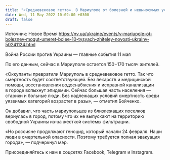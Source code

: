 ```yaml
---
title: "«Средневековое гетто». В Мариуполе от болезней и невыносимых условий могут умереть более 10 тысяч жителей — мэр"
date: Wed, 11 May 2022 10:02:00 +0300
draft: false
---
```

Источник: Новое Время https://nv.ua/ukraine/events/v-mariupole-ot-bolezney-mogut-umeret-bolee-10-tysyach-zhiteley-novosti-ukrainy-50241124.html


Война России против Украины — главные события 11 мая

По его данным, сейчас в Мариуполе остается 150−170 тысяч жителей.

«Оккупанты превратили Мариуполь в средневековое гетто. Так что смертность будет соответствующей. Без лекарств и медицинской помощи, восстановления водоснабжения и исправной канализации в городе вспыхнут эпидемии. Сейчас большая часть населения — старики и больные люди. Без надлежащих условий смертность среди уязвимых категорий возрастет в разы», — отметил Бойченко.

Он добавил, что часть мариупольцев из близлежащих поселков вернулась в город, потому что их не выпускают на территорию свободной Украины из-за жесткой системы фильтрации.

«Но россияне продолжают геноцид, который начали 24 февраля. Наши люди в смертельной опасности. Поэтому требуется полная эвакуация города», — подчеркнул мэр.

Присоединяйтесь к нам в соцсетях Facebook, Telegram и Instagram.
